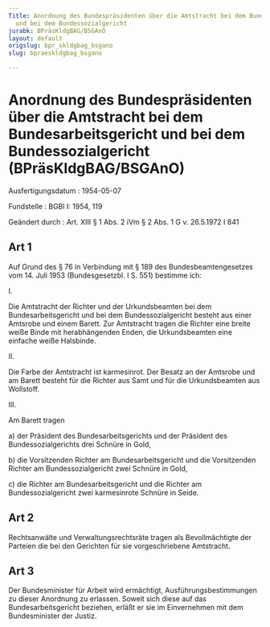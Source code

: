 ```yaml
---
Title: Anordnung des Bundespräsidenten über die Amtstracht bei dem Bundesarbeitsgericht
  und bei dem Bundessozialgericht
jurabk: BPräsKldgBAG/BSGAnO
layout: default
origslug: bpr_skldgbag_bsgano
slug: bpraeskldgbag_bsgano

---
```


# Anordnung des Bundespräsidenten über die Amtstracht bei dem Bundesarbeitsgericht und bei dem Bundessozialgericht (BPräsKldgBAG/BSGAnO)

Ausfertigungsdatum
:   1954-05-07

Fundstelle
:   BGBl I: 1954, 119

Geändert durch
:   Art. XIII § 1 Abs. 2 iVm § 2 Abs. 1 G v. 26.5.1972 I 841


## Art 1

Auf Grund des § 76 in Verbindung mit § 189 des Bundesbeamtengesetzes vom 14. Juli 1953 (Bundesgesetzbl. I S. 551) bestimme ich:

I.

Die Amtstracht der Richter und der Urkundsbeamten bei dem Bundesarbeitsgericht und bei dem Bundessozialgericht besteht aus einer Amtsrobe und einem Barett. Zur Amtstracht tragen die Richter eine breite weiße Binde mit herabhängenden Enden, die Urkundsbeamten eine einfache weiße Halsbinde.

II.

Die Farbe der Amtstracht ist karmesinrot. Der Besatz an der Amtsrobe und am Barett besteht für die Richter aus Samt und für die Urkundsbeamten aus Wollstoff.

III.

Am Barett tragen

a)  der Präsident des Bundesarbeitsgerichts und der Präsident des Bundessozialgerichts drei Schnüre in Gold,


b)  die Vorsitzenden Richter am Bundesarbeitsgericht und die Vorsitzenden Richter am Bundessozialgericht zwei Schnüre in Gold,


c)  die Richter am Bundesarbeitsgericht und die Richter am Bundessozialgericht zwei karmesinrote Schnüre in Seide.





## Art 2

Rechtsanwälte und Verwaltungsrechtsräte tragen als Bevollmächtigte der Parteien die bei den Gerichten für sie vorgeschriebene Amtstracht.


## Art 3

Der Bundesminister für Arbeit wird ermächtigt, Ausführungsbestimmungen zu dieser Anordnung zu erlassen. Soweit sich diese auf das Bundesarbeitsgericht beziehen, erläßt er sie im Einvernehmen mit dem Bundesminister der Justiz.

